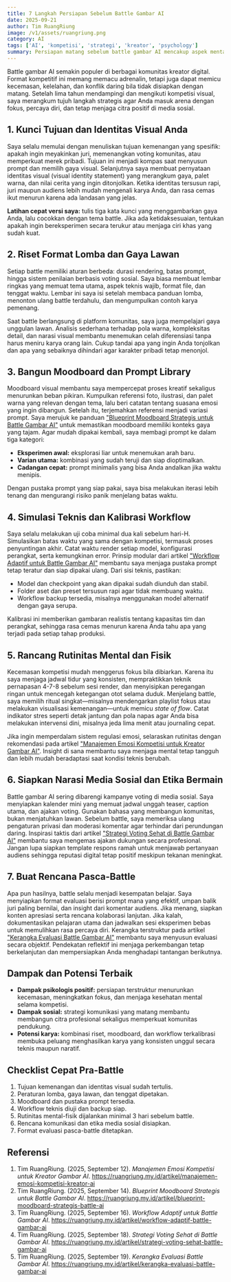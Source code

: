 ```yaml
---
title: 7 Langkah Persiapan Sebelum Battle Gambar AI
date: 2025-09-21
author: Tim RuangRiung
image: /v1/assets/ruangriung.png
category: AI
tags: ['AI', 'kompetisi', 'strategi', 'kreator', 'psychology']
summary: Persiapan matang sebelum battle gambar AI mencakup aspek mental, teknis, dan sosial. Ikuti tujuh langkah ini untuk memaksimalkan peluang kemenangan sekaligus melindungi kesehatan psikologis Anda.
---
```


Battle gambar AI semakin populer di berbagai komunitas kreator digital. Format kompetitif ini memang memacu adrenalin, tetapi juga dapat memicu kecemasan, kelelahan, dan konflik daring bila tidak disiapkan dengan matang. Setelah lima tahun mendampingi dan mengikuti kompetisi visual, saya merangkum tujuh langkah strategis agar Anda masuk arena dengan fokus, percaya diri, dan tetap menjaga citra positif di media sosial.

## 1. Kunci Tujuan dan Identitas Visual Anda

Saya selalu memulai dengan menuliskan tujuan kemenangan yang spesifik: apakah ingin meyakinkan juri, memenangkan voting komunitas, atau memperkuat merek pribadi. Tujuan ini menjadi kompas saat menyusun prompt dan memilih gaya visual. Selanjutnya saya membuat pernyataan identitas visual (visual identity statement) yang merangkum gaya, palet warna, dan nilai cerita yang ingin ditonjolkan. Ketika identitas tersusun rapi, juri maupun audiens lebih mudah mengenali karya Anda, dan rasa cemas ikut menurun karena ada landasan yang jelas.

**Latihan cepat versi saya:** tulis tiga kata kunci yang menggambarkan gaya Anda, lalu cocokkan dengan tema battle. Jika ada ketidaksesuaian, tentukan apakah ingin bereksperimen secara terukur atau menjaga ciri khas yang sudah kuat.

## 2. Riset Format Lomba dan Gaya Lawan

Setiap battle memiliki aturan berbeda: durasi rendering, batas prompt, hingga sistem penilaian berbasis voting sosial. Saya biasa membuat lembar ringkas yang memuat tema utama, aspek teknis wajib, format file, dan tenggat waktu. Lembar ini saya isi setelah membaca panduan lomba, menonton ulang battle terdahulu, dan mengumpulkan contoh karya pemenang.

Saat battle berlangsung di platform komunitas, saya juga mempelajari gaya unggulan lawan. Analisis sederhana terhadap pola warna, kompleksitas detail, dan narasi visual membantu menemukan celah diferensiasi tanpa harus meniru karya orang lain. Cukup tandai apa yang ingin Anda tonjolkan dan apa yang sebaiknya dihindari agar karakter pribadi tetap menonjol.

## 3. Bangun Moodboard dan Prompt Library

Moodboard visual membantu saya mempercepat proses kreatif sekaligus menurunkan beban pikiran. Kumpulkan referensi foto, ilustrasi, dan palet warna yang relevan dengan tema, lalu beri catatan tentang suasana emosi yang ingin dibangun. Setelah itu, terjemahkan referensi menjadi variasi prompt. Saya merujuk ke panduan ["Blueprint Moodboard Strategis untuk Battle Gambar AI"](https://ruangriung.my.id/artikel/blueprint-moodboard-strategis-battle-ai) untuk memastikan moodboard memiliki konteks gaya yang tajam. Agar mudah dipakai kembali, saya membagi prompt ke dalam tiga kategori:

* **Eksperimen awal:** eksplorasi liar untuk menemukan arah baru.
* **Varian utama:** kombinasi yang sudah teruji dan siap dioptimalkan.
* **Cadangan cepat:** prompt minimalis yang bisa Anda andalkan jika waktu menipis.

Dengan pustaka prompt yang siap pakai, saya bisa melakukan iterasi lebih tenang dan mengurangi risiko panik menjelang batas waktu.

## 4. Simulasi Teknis dan Kalibrasi Workflow

Saya selalu melakukan uji coba minimal dua kali sebelum hari-H. Simulasikan batas waktu yang sama dengan kompetisi, termasuk proses penyuntingan akhir. Catat waktu render setiap model, konfigurasi perangkat, serta kemungkinan error. Prinsip modular dari artikel ["Workflow Adaptif untuk Battle Gambar AI"](https://ruangriung.my.id/artikel/workflow-adaptif-battle-gambar-ai) membantu saya menjaga pustaka prompt tetap teratur dan siap dipakai ulang. Dari sisi teknis, pastikan:

* Model dan checkpoint yang akan dipakai sudah diunduh dan stabil.
* Folder aset dan preset tersusun rapi agar tidak membuang waktu.
* Workflow backup tersedia, misalnya menggunakan model alternatif dengan gaya serupa.

Kalibrasi ini memberikan gambaran realistis tentang kapasitas tim dan perangkat, sehingga rasa cemas menurun karena Anda tahu apa yang terjadi pada setiap tahap produksi.

## 5. Rancang Rutinitas Mental dan Fisik

Kecemasan kompetisi mudah menggerus fokus bila dibiarkan. Karena itu saya menjaga jadwal tidur yang konsisten, mempraktikkan teknik pernapasan 4-7-8 sebelum sesi render, dan menyisipkan peregangan ringan untuk mencegah ketegangan otot selama duduk. Menjelang battle, saya memilih ritual singkat—misalnya mendengarkan playlist fokus atau melakukan visualisasi kemenangan—untuk memicu *state of flow*. Catat indikator stres seperti detak jantung dan pola napas agar Anda bisa melakukan intervensi dini, misalnya jeda lima menit atau journaling cepat.

Jika ingin memperdalam sistem regulasi emosi, selaraskan rutinitas dengan rekomendasi pada artikel ["Manajemen Emosi Kompetisi untuk Kreator Gambar AI"](https://ruangriung.my.id/artikel/manajemen-emosi-kompetisi-kreator-ai). Insight di sana membantu saya menjaga mental tetap tangguh dan lebih mudah beradaptasi saat kondisi teknis berubah.

## 6. Siapkan Narasi Media Sosial dan Etika Bermain

Battle gambar AI sering dibarengi kampanye voting di media sosial. Saya menyiapkan kalender mini yang memuat jadwal unggah teaser, caption utama, dan ajakan voting. Gunakan bahasa yang membangun komunitas, bukan menjatuhkan lawan. Sebelum battle, saya memeriksa ulang pengaturan privasi dan moderasi komentar agar terhindar dari perundungan daring. Inspirasi taktis dari artikel ["Strategi Voting Sehat di Battle Gambar AI"](https://ruangriung.my.id/artikel/strategi-voting-sehat-battle-gambar-ai) membantu saya mengemas ajakan dukungan secara profesional. Jangan lupa siapkan template respons ramah untuk menjawab pertanyaan audiens sehingga reputasi digital tetap positif meskipun tekanan meningkat.

## 7. Buat Rencana Pasca-Battle

Apa pun hasilnya, battle selalu menjadi kesempatan belajar. Saya menyiapkan format evaluasi berisi prompt mana yang efektif, umpan balik juri paling bernilai, dan insight dari komentar audiens. Jika menang, siapkan konten apresiasi serta rencana kolaborasi lanjutan. Jika kalah, dokumentasikan pelajaran utama dan jadwalkan sesi eksperimen bebas untuk memulihkan rasa percaya diri. Kerangka terstruktur pada artikel ["Kerangka Evaluasi Battle Gambar AI"](https://ruangriung.my.id/artikel/kerangka-evaluasi-battle-gambar-ai) membantu saya menyusun evaluasi secara objektif. Pendekatan reflektif ini menjaga perkembangan tetap berkelanjutan dan mempersiapkan Anda menghadapi tantangan berikutnya.

## Dampak dan Potensi Terbaik

* **Dampak psikologis positif:** persiapan terstruktur menurunkan kecemasan, meningkatkan fokus, dan menjaga kesehatan mental selama kompetisi.
* **Dampak sosial:** strategi komunikasi yang matang membantu membangun citra profesional sekaligus memperkuat komunitas pendukung.
* **Potensi karya:** kombinasi riset, moodboard, dan workflow terkalibrasi membuka peluang menghasilkan karya yang konsisten unggul secara teknis maupun naratif.

## Checklist Cepat Pra-Battle

1. Tujuan kemenangan dan identitas visual sudah tertulis.
2. Peraturan lomba, gaya lawan, dan tenggat dipetakan.
3. Moodboard dan pustaka prompt tersedia.
4. Workflow teknis diuji dan backup siap.
5. Rutinitas mental-fisik dijalankan minimal 3 hari sebelum battle.
6. Rencana komunikasi dan etika media sosial disiapkan.
7. Format evaluasi pasca-battle ditetapkan.

## Referensi

1. Tim RuangRiung. (2025, September 12). *Manajemen Emosi Kompetisi untuk Kreator Gambar AI*. https://ruangriung.my.id/artikel/manajemen-emosi-kompetisi-kreator-ai
2. Tim RuangRiung. (2025, September 14). *Blueprint Moodboard Strategis untuk Battle Gambar AI*. https://ruangriung.my.id/artikel/blueprint-moodboard-strategis-battle-ai
3. Tim RuangRiung. (2025, September 16). *Workflow Adaptif untuk Battle Gambar AI*. https://ruangriung.my.id/artikel/workflow-adaptif-battle-gambar-ai
4. Tim RuangRiung. (2025, September 18). *Strategi Voting Sehat di Battle Gambar AI*. https://ruangriung.my.id/artikel/strategi-voting-sehat-battle-gambar-ai
5. Tim RuangRiung. (2025, September 19). *Kerangka Evaluasi Battle Gambar AI*. https://ruangriung.my.id/artikel/kerangka-evaluasi-battle-gambar-ai
